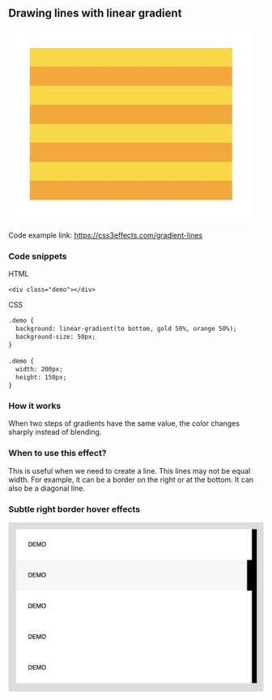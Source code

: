 ## Drawing lines with linear gradient

![](./images/figure-8.png)

Code example link: https://css3effects.com/gradient-lines

### Code snippets

HTML

	<div class="demo"></div>

CSS

	.demo {
	  background: linear-gradient(to bottom, gold 50%, orange 50%);
	  background-size: 50px;  
	}
	
	.demo {
	  width: 200px;
	  height: 150px;
	}

### How it works

When two steps of gradients have the same value, the color changes sharply instead of blending. 

### When to use this effect?

This is useful when we need to create a line. This lines may not be equal width. For example, it can be a border on the right or at the bottom. It can also be a diagonal line. 

### Subtle right border hover effects

![](./images/nav-hover-with-gradient.png)